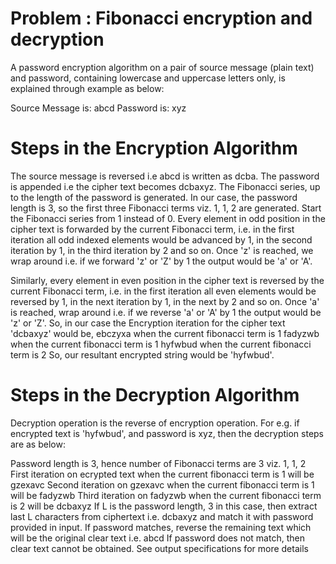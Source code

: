 # Problem : Fibonacci encryption and decryption

A password encryption algorithm on a pair of source message (plain text) and password, containing lowercase and uppercase letters only, is explained through example as below: 

Source Message is: abcd 
Password is: xyz 

# Steps in the Encryption Algorithm 

The source message is reversed i.e abcd is written as dcba.
The password is appended i.e the cipher text becomes dcbaxyz.
The Fibonacci series, up to the length of the password is generated. In our case, the password length is 3, so the first three Fibonacci terms viz. 1, 1, 2 are generated. Start the Fibonacci series from 1 instead of 0.
Every element in odd position in the cipher text is forwarded by the current Fibonacci term, i.e. in the first iteration all odd indexed elements would be advanced by 1, in the second iteration by 1, in the third iteration by 2 and so on. Once 'z' is reached, we wrap around i.e. if we forward 'z' or 'Z' by 1 the output would be 'a' or 'A'. 

Similarly, every element in even position in the cipher text is reversed by the current Fibonacci term, i.e. in the first iteration all even elements would be reversed by 1, in the next iteration by 1, in the next by 2 and so on. Once 'a' is reached, wrap around i.e. if we reverse 'a' or 'A' by 1 the output would be 'z' or 'Z'.
So, in our case the Encryption iteration for the cipher text 'dcbaxyz' would be, 
ebczyxa when the current fibonacci term is 1
fadyzwb when the current fibonacci term is 1
hyfwbud when the current fibonacci term is 2
So, our resultant encrypted string would be 'hyfwbud'.

# Steps in the Decryption Algorithm

Decryption operation is the reverse of encryption operation. For e.g. if encrypted text is 'hyfwbud', and password is xyz, then the decryption steps are as below:

Password length is 3, hence number of Fibonacci terms are 3 viz. 1, 1, 2
First iteration on ecrypted text when the current fibonacci term is 1 will be gzexavc
Second iteration on gzexavc when the current fibonacci term is 1 will be fadyzwb
Third iteration on fadyzwb when the current fibonacci term is 2 will be dcbaxyz
If L is the password length, 3 in this case, then extract last L characters from ciphertext i.e. dcbaxyz and match it with password provided in input. 
If password matches, reverse the remaining text which will be the original clear text i.e. abcd
If password does not match, then clear text cannot be obtained. See output specifications for more details
